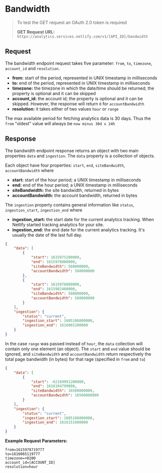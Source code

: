 # Bandwidth

> To test the GET request an OAuth 2.0 token is required
>
> **GET Request URL:** `https://analytics.services.netlify.com/v1/[API_ID]/bandwidth`

## Request

The bandwidth endpoint request takes five parameter: `from`, `to`, `timezone`, `account_id` and `resolution`.

- **from:** start of the period, represented in UNIX timestamp in milliseconds
- **to:** end of the period, represented in UNIX timestamp in milliseconds
- **timezone:** the timezone in which the date/time should be returned; the property is optional and it can be skipped
- **account_id:** the account id; the property is optional and it can be skipped. However, the response will return `0` for `accountBandwidth`
- **resolution:** it takes either of two values `hour` or `range`

The max available period for fetching analytics data is 30 days. Thus the `from` "oldest" value will always be `now minus 30d x 24h`

## Response

The bandwidth endpoint response returns an object with two main properties `data` and `ingestion`. The `data` property is a collection of objects.

Each object have four properties: `start`, `end`, `siteBandwidth`, `accountBandwidth` where

- **start:** start of the hour period; a UNIX timestamp in milliseconds
- **end:** end of the hour period; a UNIX timestamp in milliseconds
- **siteBandwidth:** the site bandwidth, returned in bytes
- **accountBandwidth:** the account bandwidth, returned in bytes

The `ingestion` property contains general information like `status`, `ingestion_start`, `ingestion_end` where

- **ingestion_start:** the start date for the current analytics tracking. When Netlify started tracking analytics for your site.
- **ingestion_end:** the end date for the current analytics tracking. It's usually the date of the last full day.

```json
{
    "data": [
        {
            "start": 1615975200000,
            "end": 1615978800000,
            "siteBandwidth": 560000000,
            "accountBandwidth": 560000000
        },
        {
            "start": 1615978800000,
            "end": 1615982400000,
            "siteBandwidth": 560000000,
            "accountBandwidth": 560000000
        }
    ],
    "ingestion": {
        "status": "current",
        "ingestion_start": 1605186000000,
        "ingestion_end": 1616065200000
    }
}
```

In the case `range` was passed instead of `hour`, the `data` collection will contain only one element (an object). The `start` and `end` value should be ignored, and `siteBandwidth` and `accountBandwidth` return respectively the total page bandwidth (in bytes) for that rage (specified in `from` and `to`)

```json
{
    "data": [
        {
            "start": -62169991200000,
            "end": 1616104799000,
            "siteBandwidth": 16500000000,
            "accountBandwidth": 16500000000
        }
    ],
    "ingestion": {
        "status": "current",
        "ingestion_start": 1605186000000,
        "ingestion_end": 1616151600000
    }
}
````

**Example Request Parameters:**

```text
from=1615978719777
to=1616065119777
timezone=+0200
account_id=[ACCOUNT_ID]
resolution=hour
```
